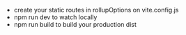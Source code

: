 

 - create your static routes in rollupOptions on vite.config.js
 - npm run dev to watch locally
 - npm run build to build your production dist
 
